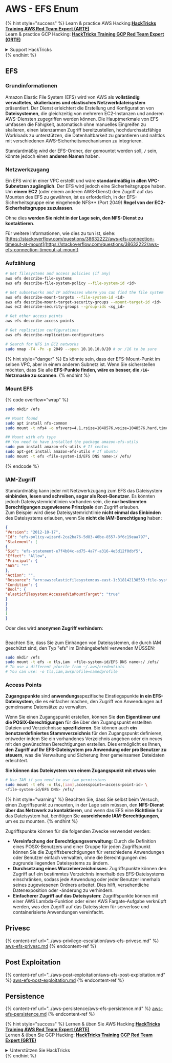 # AWS - EFS Enum

{% hint style="success" %}
Learn & practice AWS Hacking:<img src="../../../.gitbook/assets/image (1).png" alt="" data-size="line">[**HackTricks Training AWS Red Team Expert (ARTE)**](https://training.hacktricks.xyz/courses/arte)<img src="../../../.gitbook/assets/image (1).png" alt="" data-size="line">\
Learn & practice GCP Hacking: <img src="../../../.gitbook/assets/image (2).png" alt="" data-size="line">[**HackTricks Training GCP Red Team Expert (GRTE)**<img src="../../../.gitbook/assets/image (2).png" alt="" data-size="line">](https://training.hacktricks.xyz/courses/grte)

<details>

<summary>Support HackTricks</summary>

* Check the [**subscription plans**](https://github.com/sponsors/carlospolop)!
* **Join the** 💬 [**Discord group**](https://discord.gg/hRep4RUj7f) or the [**telegram group**](https://t.me/peass) or **follow** us on **Twitter** 🐦 [**@hacktricks\_live**](https://twitter.com/hacktricks\_live)**.**
* **Share hacking tricks by submitting PRs to the** [**HackTricks**](https://github.com/carlospolop/hacktricks) and [**HackTricks Cloud**](https://github.com/carlospolop/hacktricks-cloud) github repos.

</details>
{% endhint %}

## EFS

### Grundinformationen

Amazon Elastic File System (EFS) wird von AWS als **vollständig verwaltetes, skalierbares und elastisches Netzwerkdateisystem** präsentiert. Der Dienst erleichtert die Erstellung und Konfiguration von **Dateisystemen**, die gleichzeitig von mehreren EC2-Instanzen und anderen AWS-Diensten zugegriffen werden können. Die Hauptmerkmale von EFS umfassen die Fähigkeit, automatisch ohne manuelles Eingreifen zu skalieren, einen latenzarmen Zugriff bereitzustellen, hochdurchsatzfähige Workloads zu unterstützen, die Datenhaltbarkeit zu garantieren und nahtlos mit verschiedenen AWS-Sicherheitsmechanismen zu integrieren.

Standardmäßig wird der EFS-Ordner, der gemountet werden soll, **`/`** sein, könnte jedoch einen **anderen Namen** haben.

### Netzwerkzugang

Ein EFS wird in einer VPC erstellt und wäre **standardmäßig in allen VPC-Subnetzen zugänglich**. Der EFS wird jedoch eine Sicherheitsgruppe haben. Um **einem EC2** (oder einem anderen AWS-Dienst) den Zugriff auf das Mounten des EFS zu gewähren, ist es erforderlich, in der EFS-Sicherheitsgruppe eine eingehende NFS** (Port 2049) **Regel von der EC2-Sicherheitsgruppe zuzulassen**.

Ohne dies **werden Sie nicht in der Lage sein, den NFS-Dienst zu kontaktieren**.

Für weitere Informationen, wie dies zu tun ist, siehe: [https://stackoverflow.com/questions/38632222/aws-efs-connection-timeout-at-mount](https://stackoverflow.com/questions/38632222/aws-efs-connection-timeout-at-mount)

### Aufzählung
```bash
# Get filesystems and access policies (if any)
aws efs describe-file-systems
aws efs describe-file-system-policy --file-system-id <id>

# Get subnetworks and IP addresses where you can find the file system
aws efs describe-mount-targets --file-system-id <id>
aws efs describe-mount-target-security-groups --mount-target-id <id>
aws ec2 describe-security-groups --group-ids <sg_id>

# Get other access points
aws efs describe-access-points

# Get replication configurations
aws efs describe-replication-configurations

# Search for NFS in EC2 networks
sudo nmap -T4 -Pn -p 2049 --open 10.10.10.0/20 # or /16 to be sure
```
{% hint style="danger" %}
Es könnte sein, dass der EFS-Mount-Punkt im selben VPC, aber in einem anderen Subnetz ist. Wenn Sie sicherstellen möchten, dass Sie alle **EFS-Punkte finden, wäre es besser, die `/16`-Netzmaske zu scannen**.
{% endhint %}

### Mount EFS

{% code overflow="wrap" %}
```bash
sudo mkdir /efs

## Mount found
sudo apt install nfs-common
sudo mount -t nfs4 -o nfsvers=4.1,rsize=1048576,wsize=1048576,hard,timeo=600,retrans=2,noresvport <IP>:/ /efs

## Mount with efs type
## You need to have installed the package amazon-efs-utils
sudo yum install amazon-efs-utils # If centos
sudo apt-get install amazon-efs-utils # If ubuntu
sudo mount -t efs <file-system-id/EFS DNS name>:/ /efs/
```
{% endcode %}

### IAM-Zugriff

Standardmäßig kann jeder mit Netzwerkzugang zum EFS das Dateisystem **einbinden, lesen und schreiben, sogar als Root-Benutzer**. Es könnten jedoch Dateisystemrichtlinien vorhanden sein, die **nur bestimmten Berechtigungen zugewiesene Prinzipale** den Zugriff erlauben.\
Zum Beispiel wird diese Dateisystemrichtlinie **nicht einmal das Einbinden** des Dateisystems erlauben, wenn Sie **nicht die IAM-Berechtigung** haben:
```json
{
"Version": "2012-10-17",
"Id": "efs-policy-wizard-2ca2ba76-5d83-40be-8557-8f6c19eaa797",
"Statement": [
{
"Sid": "efs-statement-e7f4b04c-ad75-4a7f-a316-4e5d12f0dbf5",
"Effect": "Allow",
"Principal": {
"AWS": "*"
},
"Action": "",
"Resource": "arn:aws:elasticfilesystem:us-east-1:318142138553:file-system/fs-0ab66ad201b58a018",
"Condition": {
"Bool": {
"elasticfilesystem:AccessedViaMountTarget": "true"
}
}
}
]
}
```
Oder dies wird **anonymen Zugriff verhindern**:

<figure><img src="../../../.gitbook/assets/image (278).png" alt=""><figcaption></figcaption></figure>

Beachten Sie, dass Sie zum Einhängen von Dateisystemen, die durch IAM geschützt sind, den Typ "efs" im Einhängebefehl verwenden MÜSSEN:
```bash
sudo mkdir /efs
sudo mount -t efs -o tls,iam  <file-system-id/EFS DNS name>:/ /efs/
# To use a different pforile from ~/.aws/credentials
# You can use: -o tls,iam,awsprofile=namedprofile
```
### Access Points

**Zugangspunkte** sind **anwendungs**spezifische Einstiegspunkte **in ein EFS-Dateisystem**, die es einfacher machen, den Zugriff von Anwendungen auf gemeinsame Datensätze zu verwalten.

Wenn Sie einen Zugangspunkt erstellen, können Sie **den Eigentümer und die POSIX-Berechtigungen** für die über den Zugangspunkt erstellten Dateien und Verzeichnisse **spezifizieren**. Sie können auch **ein benutzerdefiniertes Stammverzeichnis** für den Zugangspunkt definieren, entweder indem Sie ein vorhandenes Verzeichnis angeben oder ein neues mit den gewünschten Berechtigungen erstellen. Dies ermöglicht es Ihnen, **den Zugriff auf Ihr EFS-Dateisystem pro Anwendung oder pro Benutzer zu steuern**, was die Verwaltung und Sicherung Ihrer gemeinsamen Dateidaten erleichtert.

**Sie können das Dateisystem von einem Zugangspunkt mit etwas wie:**
```bash
# Use IAM if you need to use iam permissions
sudo mount -t efs -o tls,[iam],accesspoint=<access-point-id> \
<file-system-id/EFS DNS> /efs/
```
{% hint style="warning" %}
Beachten Sie, dass Sie selbst beim Versuch, einen Zugriffspunkt zu mounten, in der Lage sein müssen, den **NFS-Dienst über das Netzwerk zu kontaktieren**, und wenn das EFS eine **Richtlinie** für das Dateisystem hat, benötigen Sie **ausreichende IAM-Berechtigungen**, um es zu mounten.
{% endhint %}

Zugriffspunkte können für die folgenden Zwecke verwendet werden:

* **Vereinfachung der Berechtigungsverwaltung**: Durch die Definition eines POSIX-Benutzers und einer Gruppe für jeden Zugriffspunkt können Sie die Zugriffsberechtigungen für verschiedene Anwendungen oder Benutzer einfach verwalten, ohne die Berechtigungen des zugrunde liegenden Dateisystems zu ändern.
* **Durchsetzung eines Wurzelverzeichnisses**: Zugriffspunkte können den Zugriff auf ein bestimmtes Verzeichnis innerhalb des EFS-Dateisystems einschränken, sodass jede Anwendung oder jeder Benutzer innerhalb seines zugewiesenen Ordners arbeitet. Dies hilft, versehentliche Datenexposition oder -änderung zu verhindern.
* **Einfacherer Zugriff auf das Dateisystem**: Zugriffspunkte können mit einer AWS Lambda-Funktion oder einer AWS Fargate-Aufgabe verknüpft werden, was den Zugriff auf das Dateisystem für serverlose und containerisierte Anwendungen vereinfacht.

## Privesc

{% content-ref url="../aws-privilege-escalation/aws-efs-privesc.md" %}
[aws-efs-privesc.md](../aws-privilege-escalation/aws-efs-privesc.md)
{% endcontent-ref %}

## Post Exploitation

{% content-ref url="../aws-post-exploitation/aws-efs-post-exploitation.md" %}
[aws-efs-post-exploitation.md](../aws-post-exploitation/aws-efs-post-exploitation.md)
{% endcontent-ref %}

## Persistence

{% content-ref url="../aws-persistence/aws-efs-persistence.md" %}
[aws-efs-persistence.md](../aws-persistence/aws-efs-persistence.md)
{% endcontent-ref %}

{% hint style="success" %}
Lernen & üben Sie AWS Hacking:<img src="../../../.gitbook/assets/image (1).png" alt="" data-size="line">[**HackTricks Training AWS Red Team Expert (ARTE)**](https://training.hacktricks.xyz/courses/arte)<img src="../../../.gitbook/assets/image (1).png" alt="" data-size="line">\
Lernen & üben Sie GCP Hacking: <img src="../../../.gitbook/assets/image (2).png" alt="" data-size="line">[**HackTricks Training GCP Red Team Expert (GRTE)**<img src="../../../.gitbook/assets/image (2).png" alt="" data-size="line">](https://training.hacktricks.xyz/courses/grte)

<details>

<summary>Unterstützen Sie HackTricks</summary>

* Überprüfen Sie die [**Abonnementpläne**](https://github.com/sponsors/carlospolop)!
* **Treten Sie der** 💬 [**Discord-Gruppe**](https://discord.gg/hRep4RUj7f) oder der [**Telegram-Gruppe**](https://t.me/peass) bei oder **folgen** Sie uns auf **Twitter** 🐦 [**@hacktricks\_live**](https://twitter.com/hacktricks\_live)**.**
* **Teilen Sie Hacking-Tricks, indem Sie PRs an die** [**HackTricks**](https://github.com/carlospolop/hacktricks) und [**HackTricks Cloud**](https://github.com/carlospolop/hacktricks-cloud) GitHub-Repos senden.

</details>
{% endhint %}
